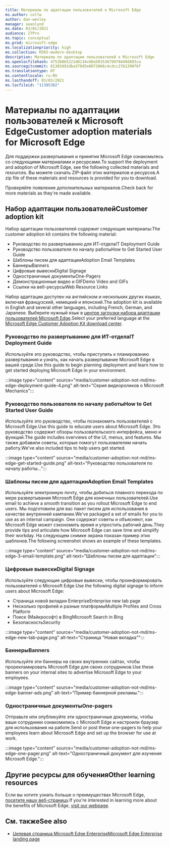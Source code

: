 ```yaml
---
title: Материалы по адаптации пользователей к Microsoft Edge
ms.author: collw
author: dan-wesley
manager: seanlynd
ms.date: 03/01/2021
audience: ITPro
ms.topic: conceptual
ms.prod: microsoft-edge
ms.localizationpriority: high
ms.collection: M365-modern-desktop
description: Материалы по адаптации пользователей к Microsoft Edge
ms.openlocfilehash: 4752b0b5221d0134c68a50153679979449d893ca
ms.sourcegitcommit: 81383d92dba379d5e6073066c4cdcc2761390f8f
ms.translationtype: HT
ms.contentlocale: ru-RU
ms.lasthandoff: 03/03/2021
ms.locfileid: "11385382"
---
```

# <a name="customer-adoption-materials-for-microsoft-edge"></a><span data-ttu-id="24ca6-103">Материалы по адаптации пользователей к Microsoft Edge</span><span class="sxs-lookup"><span data-stu-id="24ca6-103">Customer adoption materials for Microsoft Edge</span></span>

<span data-ttu-id="24ca6-104">Для поддержки развертывания и принятия Microsoft Edge ознакомьтесь со следующими материалами и ресурсами.</span><span class="sxs-lookup"><span data-stu-id="24ca6-104">To support the deployment and adoption of Microsoft Edge, see the following collected materials and resources.</span></span> <span data-ttu-id="24ca6-105">Вы можете скачать ZIP-файл этих материалов и ресурсов.</span><span class="sxs-lookup"><span data-stu-id="24ca6-105">A zip file of these materials and resources is provided for you to download.</span></span>

<span data-ttu-id="24ca6-106">Проверяйте появление дополнительных материалов.</span><span class="sxs-lookup"><span data-stu-id="24ca6-106">Check back for more materials as they're made available.</span></span>

## <a name="customer-adoption-kit"></a><span data-ttu-id="24ca6-107">Набор адаптации пользователей</span><span class="sxs-lookup"><span data-stu-id="24ca6-107">Customer adoption kit</span></span>

<span data-ttu-id="24ca6-108">Набор адаптации пользователей содержит следующие материалы:</span><span class="sxs-lookup"><span data-stu-id="24ca6-108">The customer adoption kit contains the following material:</span></span>

- <span data-ttu-id="24ca6-109">Руководство по развертыванию для ИТ-отдела</span><span class="sxs-lookup"><span data-stu-id="24ca6-109">IT Deployment Guide</span></span>
- <span data-ttu-id="24ca6-110">Руководство пользователя по началу работы</span><span class="sxs-lookup"><span data-stu-id="24ca6-110">How to Get Started User Guide</span></span>
- <span data-ttu-id="24ca6-111">Шаблоны писем для адаптации</span><span class="sxs-lookup"><span data-stu-id="24ca6-111">Adoption Email Templates</span></span>
- <span data-ttu-id="24ca6-112">Баннеры</span><span class="sxs-lookup"><span data-stu-id="24ca6-112">Banners</span></span>
- <span data-ttu-id="24ca6-113">Цифровые вывески</span><span class="sxs-lookup"><span data-stu-id="24ca6-113">Digital Signage</span></span>
- <span data-ttu-id="24ca6-114">Одностраничные документы</span><span class="sxs-lookup"><span data-stu-id="24ca6-114">One-Pagers</span></span>
- <span data-ttu-id="24ca6-115">Демонстрационные видео и GIF</span><span class="sxs-lookup"><span data-stu-id="24ca6-115">Demo Video and GIFs</span></span>
- <span data-ttu-id="24ca6-116">Ссылки на веб-ресурсы</span><span class="sxs-lookup"><span data-stu-id="24ca6-116">Web Resource Links</span></span>

<span data-ttu-id="24ca6-117">Набор адаптации доступен на английском и нескольких других языках, включая французский, немецкий и японский.</span><span class="sxs-lookup"><span data-stu-id="24ca6-117">The adoption kit is available in English and several other languages, including French, German, and Japanese.</span></span> <span data-ttu-id="24ca6-118">Выберите нужный язык в [центре загрузки набора адаптации пользователей Microsoft Edge](https://www.microsoft.com/download/details.aspx?id=102119).</span><span class="sxs-lookup"><span data-stu-id="24ca6-118">Select your preferred language at the [Microsoft Edge Customer Adoption Kit download center](https://www.microsoft.com/download/details.aspx?id=102119).</span></span>

### <a name="it-deployment-guide"></a><span data-ttu-id="24ca6-119">Руководство по развертыванию для ИТ-отдела</span><span class="sxs-lookup"><span data-stu-id="24ca6-119">IT Deployment Guide</span></span>

<span data-ttu-id="24ca6-120">Используйте это руководство, чтобы приступить к планированию развертывания и узнать, как начать развертывание Microsoft Edge в вашей среде.</span><span class="sxs-lookup"><span data-stu-id="24ca6-120">Use this guide to begin planning deployment and learn how to get started deploying Microsoft Edge in your environment.</span></span>

:::image type="content" source="media/customer-adoption-not-md/ms-edge-deployment-guide-4.png" alt-text="Серия видеороликов о Microsoft Mechanics":::

### <a name="how-to-get-started-user-guide"></a><span data-ttu-id="24ca6-122">Руководство пользователя по началу работы</span><span class="sxs-lookup"><span data-stu-id="24ca6-122">How to Get Started User Guide</span></span>

<span data-ttu-id="24ca6-123">Используйте это руководство, чтобы познакомить пользователей с Microsoft Edge.</span><span class="sxs-lookup"><span data-stu-id="24ca6-123">Use this guide to educate users about Microsoft Edge.</span></span> <span data-ttu-id="24ca6-124">Это руководство содержит обзоры пользовательского интерфейса, меню и функций.</span><span class="sxs-lookup"><span data-stu-id="24ca6-124">The guide includes overviews of the UI, menus, and features.</span></span> <span data-ttu-id="24ca6-125">Мы также добавили советы, которые помогут пользователям начать работу.</span><span class="sxs-lookup"><span data-stu-id="24ca6-125">We've also included tips to help users get started.</span></span>

:::image type="content" source="media/customer-adoption-not-md/ms-edge-get-started-guide.png" alt-text="Руководство пользователя по началу работы...":::

### <a name="adoption-email-templates"></a><span data-ttu-id="24ca6-127">Шаблоны писем для адаптации</span><span class="sxs-lookup"><span data-stu-id="24ca6-127">Adoption Email Templates</span></span>

<span data-ttu-id="24ca6-128">Используйте электронную почту, чтобы добиться плавного перехода по мере развертывания Microsoft Edge для конечных пользователей.</span><span class="sxs-lookup"><span data-stu-id="24ca6-128">Use email to achieve a smooth transition as you rollout Microsoft Edge to end users.</span></span> <span data-ttu-id="24ca6-129">Мы подготовили для вас пакет писем для использования в качестве внутренней кампании.</span><span class="sxs-lookup"><span data-stu-id="24ca6-129">We’ve packaged a set of emails for you to use as an internal campaign.</span></span> <span data-ttu-id="24ca6-130">Они содержат советы и объясняют, как Microsoft Edge может сэкономить время и упростить рабочий день.</span><span class="sxs-lookup"><span data-stu-id="24ca6-130">They provide tips and articulate how Microsoft Edge can save time and simplify their workday.</span></span> <span data-ttu-id="24ca6-131">На следующем снимке экрана показан пример этих шаблонов.</span><span class="sxs-lookup"><span data-stu-id="24ca6-131">The following screenshot shows an example of these templates.</span></span>

:::image type="content" source="media/customer-adoption-not-md/ms-edge-3-email-template.png" alt-text="Шаблоны писем для адаптации":::

### <a name="digital-signage"></a><span data-ttu-id="24ca6-133">Цифровые вывески</span><span class="sxs-lookup"><span data-stu-id="24ca6-133">Digital Signage</span></span>

<span data-ttu-id="24ca6-134">Используйте следующие цифровые вывески, чтобы проинформировать пользователей о Microsoft Edge.</span><span class="sxs-lookup"><span data-stu-id="24ca6-134">Use the following digital signage to inform users about Microsoft Edge:</span></span>

- <span data-ttu-id="24ca6-135">Страница новой вкладки Enterprise</span><span class="sxs-lookup"><span data-stu-id="24ca6-135">Enterprise new tab page</span></span>
- <span data-ttu-id="24ca6-136">Несколько профилей и разные платформы</span><span class="sxs-lookup"><span data-stu-id="24ca6-136">Multiple Profiles and Cross Platform</span></span>
- <span data-ttu-id="24ca6-137">Поиск (Майкрософт) в Bing</span><span class="sxs-lookup"><span data-stu-id="24ca6-137">Microsoft Search in Bing</span></span>
- <span data-ttu-id="24ca6-138">Безопасность</span><span class="sxs-lookup"><span data-stu-id="24ca6-138">Security</span></span>

:::image type="content" source="media/customer-adoption-not-md/ms-edge-new-tab-page.png" alt-text="Страница "Новая вкладка"":::

### <a name="banners"></a><span data-ttu-id="24ca6-140">Баннеры</span><span class="sxs-lookup"><span data-stu-id="24ca6-140">Banners</span></span>

<span data-ttu-id="24ca6-141">Используйте эти баннеры на своих внутренних сайтах, чтобы прорекламировать Microsoft Edge для своих сотрудников.</span><span class="sxs-lookup"><span data-stu-id="24ca6-141">Use these banners on your internal sites to advertise Microsoft Edge to your employees.</span></span>

:::image type="content" source="media/customer-adoption-not-md/ms-edge-banner-ads.png" alt-text="Пример баннерной рекламы.":::

### <a name="one-pagers"></a><span data-ttu-id="24ca6-143">Одностраничные документы</span><span class="sxs-lookup"><span data-stu-id="24ca6-143">One-pagers</span></span>

<span data-ttu-id="24ca6-144">Отправьте или опубликуйте эти одностраничные документы, чтобы ваши сотрудники ознакомились с Microsoft Edge и настроили браузер для использования на работе.</span><span class="sxs-lookup"><span data-stu-id="24ca6-144">Send or post these one-pagers to help your employees learn about Microsoft Edge and set up the browser for use at work.</span></span>

:::image type="content" source="media/customer-adoption-not-md/ms-edge-one-pager.png" alt-text="Одностраничный документ для изучения Microsoft Edge.":::

## <a name="other-learning-resources"></a><span data-ttu-id="24ca6-146">Другие ресурсы для обучения</span><span class="sxs-lookup"><span data-stu-id="24ca6-146">Other learning resources</span></span>

<span data-ttu-id="24ca6-147">Если вы хотите узнать больше о преимуществах Microsoft Edge, [посетите нашу веб-страницу](https://www.microsoft.com/edge/business).</span><span class="sxs-lookup"><span data-stu-id="24ca6-147">If you're interested in learning more about the benefits of Microsoft Edge, [visit our webpage](https://www.microsoft.com/edge/business).</span></span>

## <a name="see-also"></a><span data-ttu-id="24ca6-148">См. также</span><span class="sxs-lookup"><span data-stu-id="24ca6-148">See also</span></span>

- [<span data-ttu-id="24ca6-149">Целевая страница Microsoft Edge Enterprise</span><span class="sxs-lookup"><span data-stu-id="24ca6-149">Microsoft Edge Enterprise landing page</span></span>](https://aka.ms/EdgeEnterprise)
